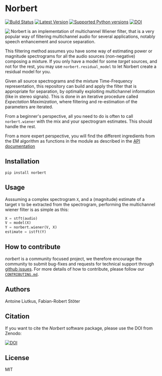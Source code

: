 # Norbert

[![Build Status](https://travis-ci.com/sigsep/norbert.svg?branch=master)](https://travis-ci.com/sigsep/norbert)
[![Latest Version](https://img.shields.io/pypi/v/norbert.svg)](https://pypi.python.org/pypi/norbert)
[![Supported Python versions](https://img.shields.io/pypi/pyversions/norbert.svg)](https://pypi.python.org/pypi/norbert)
[![DOI](https://zenodo.org/badge/DOI/10.5281/zenodo.3269749.svg)](https://doi.org/10.5281/zenodo.3269749)

<img align="left" src="https://user-images.githubusercontent.com/72940/45908695-15ce8900-bdfe-11e8-8420-78ad9bb32f84.jpg">

Norbert is an implementation of multichannel Wiener filter, that is a very popular way of filtering multichannel audio for several applications, notably speech enhancement and source separation.

This filtering method assumes you have some way of estimating power or magnitude spectrograms for all the audio sources (non-negative) composing a mixture. If you only have a model for some _target_ sources, and not for the rest, you may use `norbert.residual_model` to let Norbert create a residual model for you.

Given all source spectrograms and the mixture Time-Frequency representation, this repository can build and apply the filter that is appropriate for separation, by optimally exploiting multichannel information (like in stereo signals). This is done in an iterative procedure called _Expectation Maximization_, where filtering and re-estimation of the parameters are iterated.

From a beginner's perspective, all you need to do is often to call `norbert.wiener` with the mix and your spectrogram estimates. This should handle the rest.

From a more expert perspective, you will find the different ingredients from the EM algorithm as functions in the module as described in the [API documentation](https://sigsep.github.io/norbert/)

## Installation

`pip install norbert`

## Usage

Asssuming a complex spectrogram `X`, and a (magnitude) estimate of a target `V` to be extracted from the spectrogram, performing the multichannel wiener filter is as simple as this:

```python
X = stft(audio)
V = model(X)
Y = norbert.wiener(V, X)
estimate = istft(Y)
```

## How to contribute

_norbert_ is a community focused project, we therefore encourage the community to submit bug-fixes and requests for technical support through [github issues](https://github.com/sigsep/norbert/issues/new). For more details of how to contribute, please follow our [`CONTRIBUTING.md`](CONTRIBUTING.md). 

## Authors

Antoine Liutkus, Fabian-Robert Stöter

## Citation

If you want to cite the _Norbert_ software package, please use the DOI from Zenodo:

[![DOI](https://zenodo.org/badge/DOI/10.5281/zenodo.3269749.svg)](https://doi.org/10.5281/zenodo.3269749)

## License

MIT
